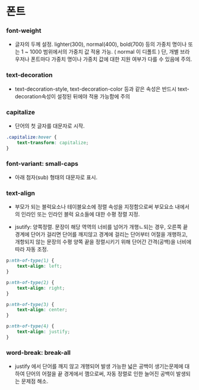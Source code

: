 # 폰트

### font-weight
- 글자의 두께 설정.
lighter(300), normal(400), bold(700) 등의 가중치 명이나 또는
1 ~ 1000 범위에서의 가중치 값 적용 가능. ( normal 이 디폴트 )
단, 개별 브라우저나 폰트마다 가중치 명이나 가중치 값에 대한
지원 여부가 다를 수 있음에 주의.

### text-decoration
- text-decoration-style, text-decoration-color 등과 같은 속성은 반드시 text-decoration속성이 설정된 뒤에야 적용 가능함에 주의

### capitalize
- 단어의 첫 글자를 대문자로 시작.
```css
.capitalize:hover {
    text-transform: capitalize;
}
```
### font-variant: small-caps
- 아래 첨자(sub) 형태의 대문자로 표시.


### text-align
- 부모가 되는 블럭요소나 테이블요소에 정렬 속성을 지정함으로써 부모요소 내에서의 인라인 또는 인라인 블럭 요소들에 대한 수평 정렬 지정.

* jsutify: 양쪽정렬. 문장이 해당 역역의 너비를 넘어가 개행ㄴ되는 경우, 오른쪽 끝 경계에 단어가 걸리면 단어를 깨지않고 경계에 걸리는 단어부터 어절을 개행하고, 개항되지 않는
문장의 수평 양쪽 끝을 정렬시키기 위해 단어간 간격(공백)을 너비에 따라 자동 조정.

```css
p:nth-of-type(1) {
    text-align: left;
}

p:nth-of-type(2) {
    text-align: right;
}

p:nth-of-type(3) {
    text-align: center;
}

p:nth-of-type(4) {
    text-align: justify;
}
```

### word-break: break-all
- justify 에서 단어를 깨지 않고 개행되어 발생 가능한 넓은 공백이 생기는문제에 대하여 단어의 어절을 끝 경게에서 깸으로써, 자동 정렬로 인한 늘어진 공백이 발생되는 문제점 해소.














